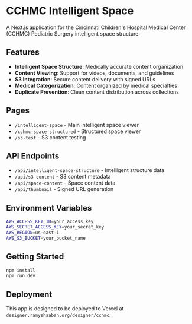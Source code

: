 # CCHMC Intelligent Space

A Next.js application for the Cincinnati Children's Hospital Medical Center (CCHMC) Pediatric Surgery intelligent space structure.

## Features

- **Intelligent Space Structure**: Medically accurate content organization
- **Content Viewing**: Support for videos, documents, and guidelines
- **S3 Integration**: Secure content delivery with signed URLs
- **Medical Categorization**: Content organized by medical specialties
- **Duplicate Prevention**: Clean content distribution across collections

## Pages

- `/intelligent-space` - Main intelligent space viewer
- `/cchmc-space-structured` - Structured space viewer
- `/s3-test` - S3 content testing

## API Endpoints

- `/api/intelligent-space-structure` - Intelligent structure data
- `/api/s3-content` - S3 content metadata
- `/api/space-content` - Space content data
- `/api/thumbnail` - Signed URL generation

## Environment Variables

```bash
AWS_ACCESS_KEY_ID=your_access_key
AWS_SECRET_ACCESS_KEY=your_secret_key
AWS_REGION=us-east-1
AWS_S3_BUCKET=your_bucket_name
```

## Getting Started

```bash
npm install
npm run dev
```

## Deployment

This app is designed to be deployed to Vercel at `designer.ramyshaaban.org/designer/cchmc`.
